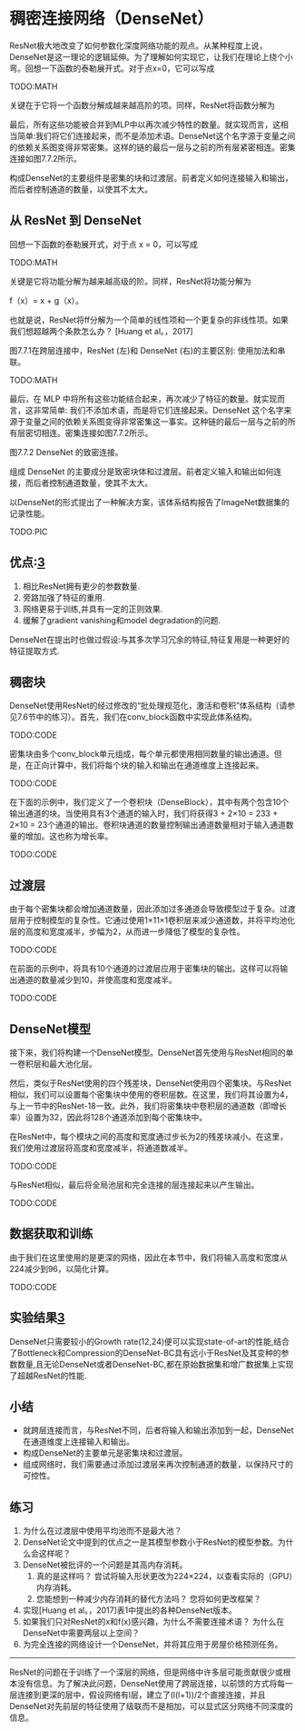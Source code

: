 

<!--
 * @version:
 * @Author:  StevenJokess https://github.com/StevenJokess
 * @Date: 2020-07-17 17:50:48
 * @LastEditors:  StevenJokess https://github.com/StevenJokess
 * @LastEditTime: 2020-12-29 20:25:10
 * @Description:MT, improve
 * @TODO::
 * @Reference:http://preview.d2l.ai/d2l-en/master/chapter_convolutional-modern/densenet.html
 * https://zh.d2l.ai/chapter_convolutional-neural-networks/densenet.html
-->

# 稠密连接网络（DenseNet）

ResNet极大地改变了如何参数化深度网络功能的观点。从某种程度上说，DenseNet是这一理论的逻辑延伸。为了理解如何实现它，让我们在理论上绕个小弯。回想一下函数的泰勒展开式。对于点x=0，它可以写成

TODO:MATH

关键在于它将一个函数分解成越来越高阶的项。同样，ResNet将函数分解为

最后，所有这些功能被合并到MLP中以再次减少特性的数量。就实现而言，这相当简单:我们将它们连接起来，而不是添加术语。DenseNet这个名字源于变量之间的依赖关系图变得非常密集。这样的链的最后一层与之前的所有层紧密相连。密集连接如图7.7.2所示。

构成DenseNet的主要组件是密集的块和过渡层。前者定义如何连接输入和输出，而后者控制通道的数量，以使其不太大。

## 从 ResNet 到 DenseNet

回想一下函数的泰勒展开式，对于点 x = 0，可以写成

TODO:MATH

关键是它将功能分解为越来越高级的阶。同样，ResNet将功能分解为

f（x）= x + g（x）。

也就是说，ResNet将ff分解为一个简单的线性项和一个更复杂的非线性项。如果我们想超越两个条款怎么办？ [Huang et al。，2017]

图7.7.1在跨层连接中，ResNet (左)和 DenseNet (右)的主要区别: 使用加法和串联。

TODO:MATH

最后，在 MLP 中将所有这些功能结合起来，再次减少了特征的数量。就实现而言，这非常简单: 我们不添加术语，而是将它们连接起来。DenseNet 这个名字来源于变量之间的依赖关系图变得非常密集这一事实。这种链的最后一层与之前的所有层密切相连。密集连接如图7.7.2所示。

图7.7.2 DenseNet 的致密连接。

组成 DenseNet 的主要成分是致密块体和过渡层。前者定义输入和输出如何连接，而后者控制通道数量，使其不太大。

以DenseNet的形式提出了一种解决方案，该体系结构报告了ImageNet数据集的记录性能。

TODO:PIC


## 优点:[3]

1. 相比ResNet拥有更少的参数数量.
2. 旁路加强了特征的重用.
3. 网络更易于训练,并具有一定的正则效果.
4. 缓解了gradient vanishing和model degradation的问题.

DenseNet在提出时也做过假设:与其多次学习冗余的特征,特征复用是一种更好的特征提取方式.



## 稠密块

DenseNet使用ResNet的经过修改的“批处理规范化，激活和卷积”体系结构（请参见7.6节中的练习）。首先，我们在conv_block函数中实现此体系结构。

TODO:CODE

密集块由多个conv_block单元组成，每个单元都使用相同数量的输出通道。但是，在正向计算中，我们将每个块的输入和输出在通道维度上连接起来。

TODO:CODE

在下面的示例中，我们定义了一个卷积块（DenseBlock），其中有两个包含10个输出通道的块。当使用具有3个通道的输入时，我们将获得3 + 2×10 = 233 + 2×10 = 23个通道的输出。卷积块通道的数量控制输出通道数量相对于输入通道数量的增加。这也称为增长率。

TODO:CODE

## 过渡层

由于每个密集块都会增加通道数量，因此添加过多通道会导致模型过于复杂。过渡层用于控制模型的复杂性。它通过使用1×11×1卷积层来减少通道数，并将平均池化层的高度和宽度减半，步幅为2，从而进一步降低了模型的复杂性。

TODO:CODE

在前面的示例中，将具有10个通道的过渡层应用于密集块的输出。这样可以将输出通道的数量减少到10，并使高度和宽度减半。

TODO:CODE

## DenseNet模型

接下来，我们将构建一个DenseNet模型。DenseNet首先使用与ResNet相同的单一卷积层和最大池化层。

然后，类似于ResNet使用的四个残差块，DenseNet使用四个密集块。与ResNet相似，我们可以设置每个密集块中使用的卷积层数。在这里，我们将其设置为4，与上一节中的ResNet-18一致。此外，我们将密集块中卷积层的通道数（即增长率）设置为32，因此将128个通道添加到每个密集块中。

在ResNet中，每个模块之间的高度和宽度通过步长为2的残差块减小。在这里，我们使用过渡层将高度和宽度减半，将通道数减半。

TODO:CODE

与ResNet相似，最后将全局池层和完全连接的层连接起来以产生输出。

TODO:CODE

## 数据获取和训练

由于我们在这里使用的是更深的网络，因此在本节中，我们将输入高度和宽度从224减少到96，以简化计算。

TODO:CODE

## 实验结果[3]

DenseNet只需要较小的Growth rate(12,24)便可以实现state-of-art的性能,结合了Bottleneck和Compression的DenseNet-BC具有远小于ResNet及其变种的参数数量,且无论DenseNet或者DenseNet-BC,都在原始数据集和增广数据集上实现了超越ResNet的性能.

## 小结

* 就跨层连接而言，与ResNet不同，后者将输入和输出添加到一起，DenseNet在通道维度上连接输入和输出。
* 构成DenseNet的主要单元是密集块和过渡层。
* 组成网络时，我们需要通过添加过渡层来再次控制通道的数量，以保持尺寸的可控性。

## 练习

1. 为什么在过渡层中使用平均池而不是最大池？
1. DenseNet论文中提到的优点之一是其模型参数小于ResNet的模型参数。为什么会这样呢？
1. DenseNet被批评的一个问题是其高内存消耗。
   1. 真的是这样吗？ 尝试将输入形状更改为224×224，以查看实际的（GPU）内存消耗。
   2. 您能想到一种减少内存消耗的替代方法吗？ 您将如何更改框架？
1. 实现[Huang et al。，2017]表1中提出的各种DenseNet版本。
1. 如果我们只对ResNet的x和f(x)感兴趣，为什么不需要连接术语？ 为什么在DenseNet中需要两层以上空间？
1. 为完全连接的网络设计一个DenseNet，并将其应用于房屋价格预测任务。

---

ResNet的问题在于训练了一个深层的网络，但是网络中许多层可能贡献很少或根本没有信息。为了解决此问题，DenseNet使用了跨层连接，以前馈的方式将每一层连接到更深的层中，假设网络有l层，建立了(l(l+1))/2个直接连接，并且DenseNet对先前层的特征使用了级联而不是相加，可以显式区分网络不同深度的信息。

[2]: https://0809zheng.github.io/2020/06/03/CNN-architecture.html
[3]: https://www.zhihu.com/org/bei-jing-zhang-liang-wu-xian-ke-ji-you-xian-gong-si/posts?page=7
